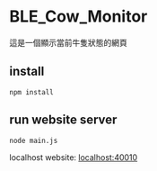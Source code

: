 # BLE_Cow_Monitor

這是一個顯示當前牛隻狀態的網頁

## install

```shell
npm install
```

## run website server

```shell
node main.js
```

localhost website: [localhost:40010](localhost:40010)